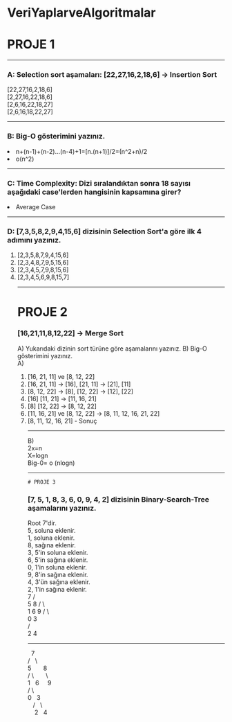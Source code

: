 # VeriYaplarveAlgoritmalar
# PROJE 1
<hr>

### A: Selection sort aşamaları: [22,27,16,2,18,6] -> Insertion Sort
[22,27,16,2,18,6]<br>
[2,27,16,22,18,6]<br>
[2,6,16,22,18,27]<br>
[2,6,16,18,22,27]<br>
<hr>

### B: Big-O gösterimini yazınız.
<li>
 n+(n-1)+(n-2)...(n-4)+1=[n.(n+1)]/2=(n^2+n)/2 
 <li> o(n^2)
<hr>

### C: Time Complexity: Dizi sıralandıktan sonra 18 sayısı aşağıdaki case'lerden hangisinin kapsamına girer?
 <li>Average Case
 <hr>

  ### D: [7,3,5,8,2,9,4,15,6] dizisinin Selection Sort'a göre ilk 4 adımını yazınız.
 <ol> <li> [2,3,5,8,7,9,4,15,6] 
 <li> [2,3,4,8,7,9,5,15,6] 
 <li> [2,3,4,5,7,9,8,15,6] 
  <li> [2,3,4,5,6,9,8,15,7] 
 <hr>

  # PROJE 2
 ### [16,21,11,8,12,22] -> Merge Sort
 
A) Yukarıdaki dizinin sort türüne göre aşamalarını yazınız.
B) Big-O gösterimini yazınız.
   <br>
 A) <br>
   <ol> <li>  [16, 21, 11] ve [8, 12, 22]
 <li> [16, 21, 11] -> [16], [21, 11] -> [21], [11]
 <li> [8, 12, 22] -> [8], [12, 22] -> [12], [22]
 <li> [16] [11, 21] -> [11, 16, 21]
 <li> [8] [12, 22] -> [8, 12, 22]
 <li> [11, 16, 21] ve [8, 12, 22] -> [8, 11, 12, 16, 21, 22]
  <li> [8, 11, 12, 16, 21] - Sonuç
<hr>
 B) <br>
   2x=n <br>
   X=logn <br>
   Big-0= o (nlogn) <br>
   <hr>

    # PROJE 3 
   ### [7, 5, 1, 8, 3, 6, 0, 9, 4, 2] dizisinin Binary-Search-Tree aşamalarını yazınız.
   Root 7'dir. <br>
5, soluna eklenir. <br>
1, soluna eklenir.<br>
8, sağına eklenir.<br>
3, 5'in soluna eklenir.<br>
6, 5'in sağına eklenir.<br>
0, 1'in soluna eklenir.<br>
9, 8'in sağına eklenir.<br>
4, 3'ün sağına eklenir.<br>
2, 1'in sağına eklenir.<br>
        7
       / \
      5   8
     / \   \
    1   6   9
   / \     
  0   3    
     / \
    2   4  
   <hr>
        &nbsp; 7 <br>
       / &nbsp; \ <br>
      5  &nbsp; &nbsp; &nbsp;  8 <br>
     / \ &nbsp;  &nbsp; &nbsp;  \ <br>
    1 &nbsp;   6 &nbsp; &nbsp;   9 <br>
   / \   &nbsp; &nbsp;   <br> 
  0 &nbsp; 3  &nbsp;  <br> 
   &nbsp;&nbsp;    / &nbsp; \ <br>
 &nbsp;  &nbsp;   2  &nbsp;  4  <br>
